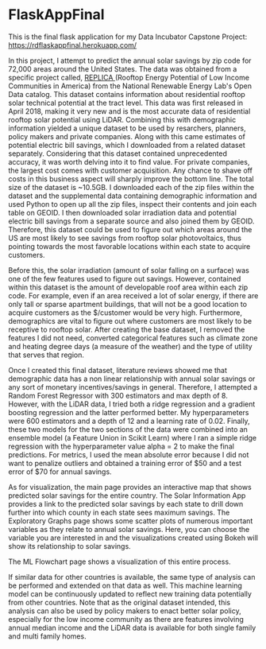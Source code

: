 # FlaskAppFinal
This is the final flask application for my Data Incubator Capstone Project: https://rdflaskappfinal.herokuapp.com/

In this project, I attempt to predict the annual solar savings by zip code for 72,000 areas around the United States. The data was obtained from a specific project called, <a href = 'https://data.nrel.gov/submissions/81'> REPLICA </a> (Rooftop Energy Potential of Low Income Communities in America) from the National Renewable Energy Lab's Open Data catalog. This dataset contains information about residential rooftop solar technical potential at the tract level. This data was first released in April 2018, making it very new and is the most accurate data of residential rooftop solar potential using LiDAR. Combining this with demographic information yielded a unique dataset to be used by resarchers, planners, policy makers and private companies. Along with this came estimates of potential electric bill savings, which I downloaded from a related dataset separately. Considering that this dataset contained unprecedented accuracy, it was worth delving into it to find value. For private companies, the largest cost comes with customer acquisition. Any chance to shave off costs in this business aspect will sharply improve the bottom line. The total size of the dataset is ~10.5GB. I downloaded each of the zip files within the dataset and the supplemental data containing demographic information and used Python to open up all the zip files, inspect their contents and join each table on GEOID. I then downloaded solar irradiation data and potential electric bill savings from a separate source and also joined them by GEOID. Therefore, this dataset could be used to figure out which areas around the US are most likely to see savings from rooftop solar photovoltaics, thus pointing towards the most favorable locations within each state to acquire customers.

Before this, the solar irradiation (amount of solar falling on a surface) was one of the few features used to figure out savings. However, contained within this dataset is the amount of developable roof area within each zip code. For example, even if an area received a lot of solar energy, if there are only tall or sparse apartment buildings, that will not be a good location to acquire customers as the $/customer would be very high. Furthermore, demographics are vital to figure out where customers are most likely to be receptive to rooftop solar. After creating the base dataset, I removed the features I did not need, converted categorical features such as climate zone and heating degree days (a measure of the weather) and the type of utility that serves that region.

Once I created this final dataset, literature reviews showed me that demographic data has a non linear relationship with annual solar savings or any sort of monetary incentives/savings in general. Therefore, I attempted a Random Forest Regressor with 300 estimators and max depth of 8. However, with the LiDAR data, I tried both a ridge regression and a gradient boosting regression and the latter performed better. My hyperparameters were 600 estimators and a depth of 12 and a learning rate of 0.02. Finally, these two models for the two sections of the data were combined into an ensemble model (a Feature Union in Scikit Learn) where I ran a simple ridge regression with the hyperparameter value alpha = 2 to make the final predictions. For metrics, I used the mean absolute error because I did not want to penalize outliers and obtained a training error of $50 and a test error of $70 for annual savings.

As for visualization, the main page provides an interactive map that shows predicted solar savings for the entire country. The Solar Information App provides a link to the predicted solar savings by each state to drill down further into which county in each state sees maximum savings. The Exploratory Graphs page shows some scatter plots of numerous important variables as they relate to annual solar savings. Here, you can choose the variable you are interested in and the visualizations created using Bokeh will show its relationship to solar savings.

The ML Flowchart page shows a visualization of this entire process.

If similar data for other countries is available, the same type of analysis can be performed and extended on that data as well. This machine learning model can be continuously updated to reflect new training data potentially from other countries. Note that as the original dataset intended, this analysis can also be used by policy makers to enact better solar policy, especially for the low income community as there are features involving annual median income and the LiDAR data is available for both single family and multi family homes.
